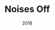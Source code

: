 ---
layout: productions
title: Noises Off
date: 2018
featured_image:
category:
Theatre: Players by the Sea
cast:
- Lloyd: Michael Lipp
crew:
external_links:
---